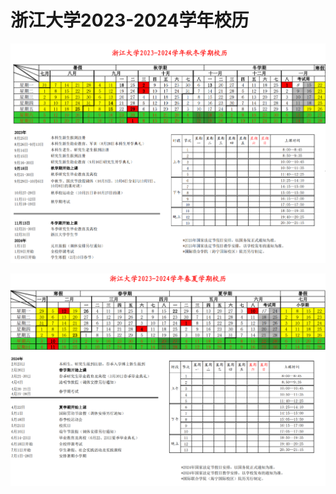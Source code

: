 # 浙江大学2023-2024学年校历

![秋冬学期](../assets/calendar_semester1.png)

![春夏学期](../assets/calendar_semester2.png)
